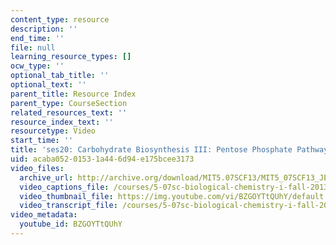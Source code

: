 ```yaml
---
content_type: resource
description: ''
end_time: ''
file: null
learning_resource_types: []
ocw_type: ''
optional_tab_title: ''
optional_text: ''
parent_title: Resource Index
parent_type: CourseSection
related_resources_text: ''
resource_index_text: ''
resourcetype: Video
start_time: ''
title: 'ses20: Carbohydrate Biosynthesis III: Pentose Phosphate Pathway'
uid: acaba052-0153-1a44-6d94-e175bcee3173
video_files:
  archive_url: http://archive.org/download/MIT5.07SCF13/MIT5_07SCF13_JE-Ses20_300k.mp4
  video_captions_file: /courses/5-07sc-biological-chemistry-i-fall-2013/515761548cdd563bbfa46c0373c880fc_BZGOYTtQUhY.vtt
  video_thumbnail_file: https://img.youtube.com/vi/BZGOYTtQUhY/default.jpg
  video_transcript_file: /courses/5-07sc-biological-chemistry-i-fall-2013/fe1d102857e94bfc648ca7e45d7fa03c_BZGOYTtQUhY.pdf
video_metadata:
  youtube_id: BZGOYTtQUhY
---
```

